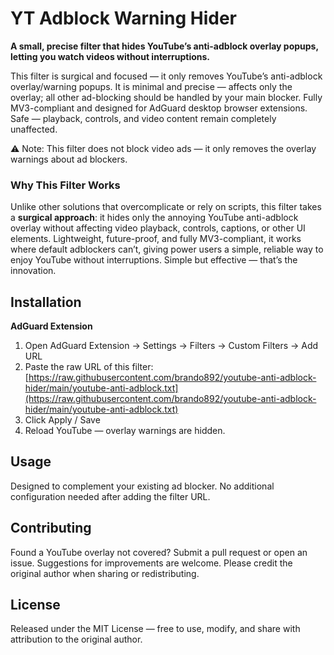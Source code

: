# YT Adblock Warning Hider

**A small, precise filter that hides YouTube’s anti-adblock overlay popups, letting you watch videos without interruptions.**

This filter is surgical and focused — it only removes YouTube’s anti-adblock overlay/warning popups. It is minimal and precise — affects only the overlay; all other ad-blocking should be handled by your main blocker. Fully MV3-compliant and designed for AdGuard desktop browser extensions. Safe — playback, controls, and video content remain completely unaffected.

⚠️ Note: This filter does not block video ads — it only removes the overlay warnings about ad blockers.

### Why This Filter Works

Unlike other solutions that overcomplicate or rely on scripts, this filter takes a **surgical approach**: it hides only the annoying YouTube anti-adblock overlay without affecting video playback, controls, captions, or other UI elements. Lightweight, future-proof, and fully MV3-compliant, it works where default adblockers can’t, giving power users a simple, reliable way to enjoy YouTube without interruptions. Simple but effective — that’s the innovation.


## Installation

**AdGuard Extension**  
1. Open AdGuard Extension → Settings → Filters → Custom Filters → Add URL  
2. Paste the raw URL of this filter:  
[https://raw.githubusercontent.com/brando892/youtube-anti-adblock-hider/main/youtube-anti-adblock.txt](https://raw.githubusercontent.com/brando892/youtube-anti-adblock-hider/main/youtube-anti-adblock.txt)  
3. Click Apply / Save  
4. Reload YouTube — overlay warnings are hidden.


## Usage

Designed to complement your existing ad blocker. No additional configuration needed after adding the filter URL.

## Contributing

Found a YouTube overlay not covered? Submit a pull request or open an issue. Suggestions for improvements are welcome. Please credit the original author when sharing or redistributing.

## License

Released under the MIT License — free to use, modify, and share with attribution to the original author.


